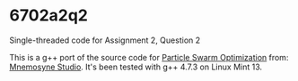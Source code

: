 6702a2q2
========

Single-threaded code for Assignment 2, Question 2

This is a g++ port of the source code for [Particle Swarm
Optimization](http://mnemstudio.org/particle-swarm-introduction.htm) from:
[Mnemosyne Studio](http://mnemstudio.org/particle-swarm-example-1.htm). It's
been tested with g++ 4.7.3 on Linux Mint 13.
